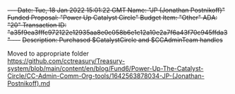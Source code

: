 ~~---
Date: Tue, 18 Jan 2022 15:01:22 GMT
Name: "JP (Jonathan Postnikoff)"
Funded Proposal: "Power Up Catalyst Circle"
Budget Item: "Other"
ADA: "20"
Transaction ID: "a35f9ea3fffc972122e12935aa8e0c058b6e1c12a10e2a7f6a43f70c945ffda3"
---~~
~~Description: Purchased $CatalystCircle and $CCAdminTeam handles~~

Moved to appropriate folder   
https://github.com/cctreasury/Treasury-system/blob/main/content/en/blog/Fund6/Power-Up-The-Catalyst-Circle/CC-Admin-Comm-Org-tools/1642563878034-JP-(Jonathan-Postnikoff).md
